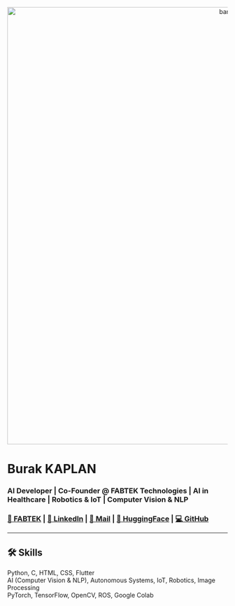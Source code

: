 <p align="center">
 <img width="1000" src="banner.png" alt="banner"/>  
</p>   
     
# Burak KAPLAN    
### AI Developer | Co-Founder @ FABTEK Technologies | AI in Healthcare | Robotics & IoT | Computer Vision & NLP  

<h3>
 <a href="https://linktr.ee/fabtek">🏦 FABTEK</a>   |
 <a href="https://www.linkedin.com/in/devburakkaplan/">🔷 LinkedIn</a>   |   
 <a href="mailto:dev.burakkaplan@gmail.com"> 📩 Mail</a>   |   
 <a href="https://huggingface.co/burakkaplann"> 🤗 HuggingFace</a>   |   
 <a href="https://github.com/devburakkaplan"> 💻 GitHub</a>
</h3>

---

## 🛠️ Skills  
Python, C, HTML, CSS, Flutter  
AI (Computer Vision & NLP), Autonomous Systems, IoT, Robotics, Image Processing  
PyTorch, TensorFlow, OpenCV, ROS, Google Colab  

